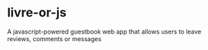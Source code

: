 # livre-or-js
A javascript-powered guestbook web app that allows users to leave reviews, comments or messages
